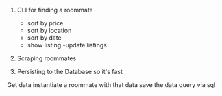 1. CLI for finding a roommate
	- sort by price
	- sort by location
	- sort by date
	- show listing
	-update listings

2. Scraping roommates

3. Persisting to the Database so it's fast



Get data
instantiate a roommate with that data
save the data
query via sql
